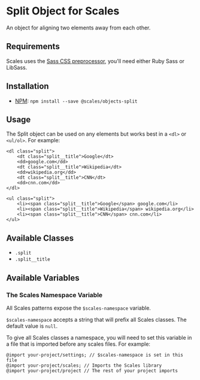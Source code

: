 # Split Object for Scales

An object for aligning two elements away from each other.

## Requirements

Scales uses the [Sass CSS preprocessor](http://sass-lang.com/), you'll need either Ruby Sass or LibSass.

## Installation

* [NPM](http://npmjs.com): `npm install --save @scales/objects-split`

## Usage

The Split object can be used on any elements but works best in a `<dl>` or `<ul/ol>`. For example:

```
<dl class="split">
    <dt class="split__title">Google</dt>
    <dd>google.com</dd>
    <dt class="split__title">Wikipedia</dt>
    <dd>wikipedia.org</dd>
    <dt class="split__title">CNN</dt>
    <dd>cnn.com</dd>
</dl>
```
```
<ul class="split">
    <li><span class="split__title">Google</span> google.com</li>
    <li><span class="split__title">Wikipedia</span> wikipedia.org</li>
    <li><span class="split__title">CNN</span> cnn.com</li>
</ul>​
```

## Available Classes

* `.split`
* `.split__title`

## Available Variables

### The Scales Namespace Variable

All Scales patterns expose the `$scales-namespace` variable.

`$scales-namespace` accepts a string that will prefix all Scales classes. The default value is `null`.

To give all Scales classes a namespace, you will need to set this variable in a file that is imported before any scales files. For example:

```
@import your-project/settings; // $scales-namespace is set in this file
@import your-project/scales; // Imports the Scales library
@import your-project/project // The rest of your project imports
```
